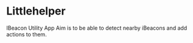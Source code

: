 # Littlehelper
IBeacon Utility App
Aim is to be able to detect nearby iBeacons and add actions to them.
